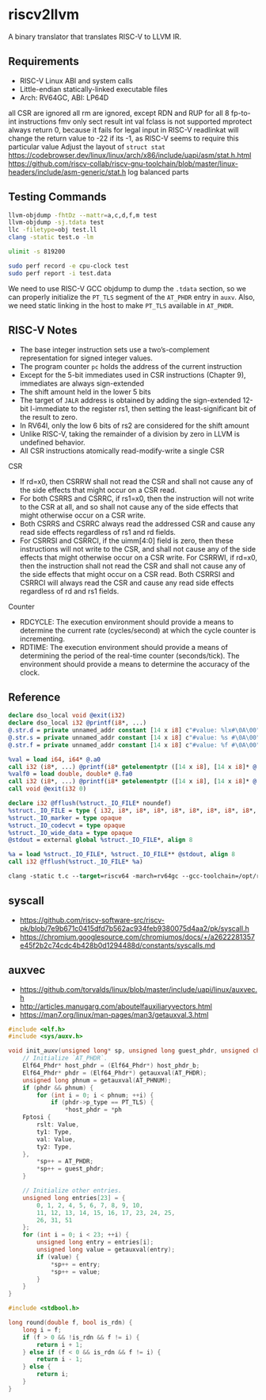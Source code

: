 # riscv2llvm

A binary translator that translates RISC-V to LLVM IR.

## Requirements

- RISC-V Linux ABI and system calls
- Little-endian statically-linked executable files
- Arch: RV64GC, ABI: LP64D

all CSR are ignored
all rm are ignored, except RDN and RUP for all 8 fp-to-int instructions
fmv only sect result int val
fclass is not supported
mprotect always return 0, because it fails for legal input in RISC-V
readlinkat will change the return value to -22 if its -1, as RISC-V seems to require this particular value
Adjust the layout of `struct stat`
    https://codebrowser.dev/linux/linux/arch/x86/include/uapi/asm/stat.h.html
    https://github.com/riscv-collab/riscv-gnu-toolchain/blob/master/linux-headers/include/asm-generic/stat.h
log
balanced parts

## Testing Commands

``` Bash
llvm-objdump -fhtDz --mattr=a,c,d,f,m test
llvm-objdump -sj.tdata test
llc -filetype=obj test.ll
clang -static test.o -lm

ulimit -s 819200

sudo perf record -e cpu-clock test
sudo perf report -i test.data
```

We need to use RISC-V GCC objdump to dump the `.tdata` section, so we can properly initialize the `PT_TLS` segment of the `AT_PHDR` entry in `auxv`. Also, we need static linking in the host to make `PT_TLS` available in `AT_PHDR`.



## RISC-V Notes

- The base integer instruction sets use a two’s-complement representation for signed integer values.
- The program counter `pc` holds the address of the current instruction
- Except for the 5-bit immediates used in CSR instructions (Chapter 9), immediates are always sign-extended
- The shift amount held in the lower 5 bits
- The target of `JALR` address is obtained by adding the sign-extended 12-bit I-immediate to the register rs1, then setting the least-significant bit of the result to zero.
- In RV64I, only the low 6 bits of rs2 are considered for the shift amount
- Unlike RISC-V, taking the remainder of a division by zero in LLVM is undefined behavior.
- All CSR instructions atomically read-modify-write a single CSR

CSR
- If rd=x0, then CSRRW shall not read the CSR and shall not cause any of the side effects that might occur on a CSR read.
- For both CSRRS and CSRRC, if rs1=x0, then the instruction will not write to the CSR at all, and so shall not cause any of the side effects that might otherwise occur on a CSR write.
- Both CSRRS and CSRRC always read the addressed CSR and cause any read side effects regardless of rs1 and rd fields.
-  For CSRRSI and CSRRCI, if the uimm[4:0] field is zero, then these instructions will not write to the CSR, and shall not cause any of the side effects that might otherwise occur on a CSR write. For CSRRWI, if rd=x0, then the instruction shall not read the CSR and shall not cause any of the side effects that might occur on a CSR read. Both CSRRSI and CSRRCI will always read the CSR and cause any read side effects regardless of rd and rs1 fields.

Counter
- RDCYCLE: The execution environment should provide a means to determine the current rate (cycles/second) at which the cycle counter is incrementing.
- RDTIME: The execution environment should provide a means of determining the period of the real-time counter (seconds/tick). The environment should provide a means to determine the accuracy of the clock.

## Reference

``` llvm
declare dso_local void @exit(i32)
declare dso_local i32 @printf(i8*, ...)
@.str.d = private unnamed_addr constant [14 x i8] c"#value: %lx#\0A\00", align 1
@.str.s = private unnamed_addr constant [14 x i8] c"#value: %s #\0A\00", align 1
@.str.f = private unnamed_addr constant [14 x i8] c"#value: %f #\0A\00", align 1

%val = load i64, i64* @.a0
call i32 (i8*, ...) @printf(i8* getelementptr ([14 x i8], [14 x i8]* @.str.d, i64 0, i64 0), i64 %val)
%valf0 = load double, double* @.fa0
call i32 (i8*, ...) @printf(i8* getelementptr ([14 x i8], [14 x i8]* @.str.f, i64 0, i64 0), double %valf0)
call void @exit(i32 0)

declare i32 @fflush(%struct._IO_FILE* noundef)
%struct._IO_FILE = type { i32, i8*, i8*, i8*, i8*, i8*, i8*, i8*, i8*, i8*, i8*, i8*, %struct._IO_marker*, %struct._IO_FILE*, i32, i32, i64, i16, i8, [1 x i8], i8*, i64, %struct._IO_codecvt*, %struct._IO_wide_data*, %struct._IO_FILE*, i8*, i64, i32, [20 x i8] }
%struct._IO_marker = type opaque
%struct._IO_codecvt = type opaque
%struct._IO_wide_data = type opaque
@stdout = external global %struct._IO_FILE*, align 8

%a = load %struct._IO_FILE*, %struct._IO_FILE** @stdout, align 8
call i32 @fflush(%struct._IO_FILE* %a)

clang -static t.c --target=riscv64 -march=rv64gc --gcc-toolchain=/opt/riscv64-elf-ubuntu-20.04-nightly-2022.06.10-nightly --sysroot=/opt/riscv64-elf-ubuntu-20.04-nightly-2022.06.10-nightly/riscv64-unknown-elf
```

## syscall

- <https://github.com/riscv-software-src/riscv-pk/blob/7e9b671c0415dfd7b562ac934feb9380075d4aa2/pk/syscall.h>
- <https://chromium.googlesource.com/chromiumos/docs/+/a2622281357e45f2b2c74cdc4b428b0d1294488d/constants/syscalls.md>

## auxvec

- <https://github.com/torvalds/linux/blob/master/include/uapi/linux/auxvec.h>
- <http://articles.manugarg.com/aboutelfauxiliaryvectors.html>
- <https://man7.org/linux/man-pages/man3/getauxval.3.html>

``` C
#include <elf.h>
#include <sys/auxv.h>

void init_auxv(unsigned long* sp, unsigned long guest_phdr, unsigned char* host_phdr_b, unsigned long tdata) {
    // Initialize `AT_PHDR`.
    Elf64_Phdr* host_phdr = (Elf64_Phdr*) host_phdr_b;
    Elf64_Phdr* phdr = (Elf64_Phdr*) getauxval(AT_PHDR);
    unsigned long phnum = getauxval(AT_PHNUM);
    if (phdr && phnum) {
        for (int i = 0; i < phnum; ++i) {
            if (phdr->p_type == PT_TLS) {
                *host_phdr = *ph
    Fptosi {
        rslt: Value,
        ty1: Type,
        val: Value,
        ty2: Type,
    },
        *sp++ = AT_PHDR;
        *sp++ = guest_phdr;
    }

    // Initialize other entries.
    unsigned long entries[23] = {
        0, 1, 2, 4, 5, 6, 7, 8, 9, 10,
        11, 12, 13, 14, 15, 16, 17, 23, 24, 25,
        26, 31, 51
    };
    for (int i = 0; i < 23; ++i) {
        unsigned long entry = entries[i];
        unsigned long value = getauxval(entry);
        if (value) {
            *sp++ = entry;
            *sp++ = value;
        }
    }
}
```

``` C
#include <stdbool.h>

long round(double f, bool is_rdn) {
    long i = f;
    if (f > 0 && !is_rdn && f != i) {
        return i + 1;
    } else if (f < 0 && is_rdn && f != i) {
        return i - 1;
    } else {
        return i;
    }
}
```
